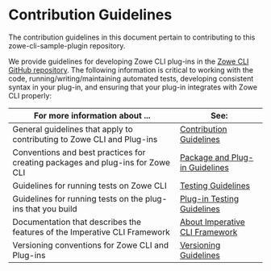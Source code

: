
# Contribution Guidelines
The contribution guidelines in this document pertain to contributing to this zowe-cli-sample-plugin repository.

We provide guidelines for developing Zowe CLI plug-ins in the [Zowe CLI GitHub repository](https://github.com/zowe/zowe-cli). The following information is critical to working with the code, running/writing/maintaining automated tests, developing consistent syntax in your plug-in, and ensuring that your plug-in integrates with Zowe CLI properly:

| For more information about ... | See: |
| ------------------------------ | ----- |
| General guidelines that apply to contributing to Zowe CLI and Plug-ins | [Contribution Guidelines](https://github.com/gizafoundation/brightside/tree/master/CONTRIBUTING.md) |
| Conventions and best practices for creating packages and plug-ins for Zowe CLI | [Package and Plug-in Guidelines](https://github.com/gizafoundation/brightside/tree/master/docs/PackagesAndPluginGuidelines.md)|
 Guidelines for running tests on Zowe CLI | [Testing Guidelines](https://github.com/gizafoundation/brightside/tree/master/docs/TESTING.md) |
| Guidelines for running tests on the plug-ins that you build| [Plug-in Testing Guidelines](https://github.com/gizafoundation/brightside/tree/master/docs/PluginTESTINGGuidelines.md) |
| Documentation that describes the features of the Imperative CLI Framework | [About Imperative CLI Framework](https://github.com/gizafoundation/imperative/wiki) | 
Versioning conventions for Zowe CLI and Plug-ins| [Versioning Guidelines](https://github.com/gizafoundation/brightside/master/docs/MaintainerVersioning.md) |
